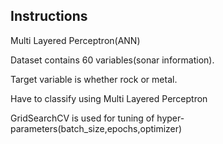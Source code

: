Instructions
-----------------------------------

Multi Layered Perceptron(ANN)

Dataset contains 60 variables(sonar information).

Target variable is whether rock or metal.

Have to classify using Multi Layered Perceptron

GridSearchCV is used for tuning of
hyper-parameters(batch_size,epochs,optimizer)
